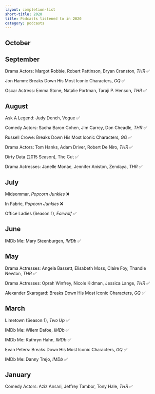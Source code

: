 ```yaml
---
layout: completion-list
short-title: 2020
title: Podcasts listened to in 2020
category: podcasts
---
```

## October

## September
Drama Actors: Margot Robbie, Robert Pattinson, Bryan Cranston, _THR_ ✅

Jon Hamm: Breaks Down His Most Iconic Characters, _GQ_ ✅

Oscar Actress: Emma Stone, Natalie Portman, Taraji P. Henson, _THR_ ✅

## August
Ask A Legend: Judy Dench, Vogue ✅

Comedy Actors: Sacha Baron Cohen, Jim Carrey, Don Cheadle, _THR_ ✅

Russell Crowe: Breaks Down His Most Iconic Characters, _GQ_ ✅

Drama Actors: Tom Hanks, Adam Driver, Robert De Niro, _THR_ ✅

Dirty Data (2015 Season), The Cut ✅

Drama Actresses: Janelle Monáe, Jennifer Aniston, Zendaya, _THR_ ✅

## July
Midsommar, _Popcorn Junkies_ ❌

In Fabric, _Popcorn Junkies_ ❌

Office Ladies (Season 1), _Earwolf_ ✅

## June
IMDb Me: Mary Steenburgen, _IMDb_ ✅

## May
Drama Actresses: Angela Bassett, Elisabeth Moss, Claire Foy, Thandie Newton, _THR_ ✅

Drama Actresses: Oprah Winfrey, Nicole Kidman, Jessica Lange, _THR_ ✅

Alexander Skarsgard: Breaks Down His Most Iconic Characters, _GQ_ ✅

## March
Limetown (Season 1), _Two Up_ ✅

IMDb Me: Wilem Dafoe, _IMDb_ ✅

IMDb Me: Kathryn Hahn, _IMDb_ ✅

Evan Peters: Breaks Down His Most Iconic Characters, _GQ_ ✅

IMDb Me: Danny Trejo, _IMDb_ ✅

## January
Comedy Actors: Aziz Ansari, Jeffrey Tambor, Tony Hale, _THR_ ✅